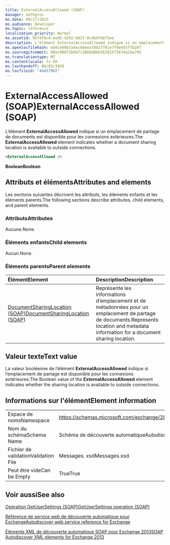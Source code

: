 ```yaml
---
title: ExternalAccessAllowed (SOAP)
manager: sethgros
ms.date: 09/17/2015
ms.audience: Developer
ms.topic: reference
localization_priority: Normal
ms.assetid: 967df8c0-ee95-4202-b037-0c4b9fbbf5ee
description: L’élément ExternalAccessAllowed indique si un emplacement de partage de documents est disponible pour les connexions extérieures.
ms.openlocfilehash: eb0ce0067a9ac9deea78b2778ce7f9e493ffb26f
ms.sourcegitcommit: 88ec988f2bb67c1866d06b361615f3674a24e795
ms.translationtype: MT
ms.contentlocale: fr-FR
ms.lasthandoff: 06/03/2020
ms.locfileid: "44457962"
---
```

# <a name="externalaccessallowed-soap"></a><span data-ttu-id="161e3-103">ExternalAccessAllowed (SOAP)</span><span class="sxs-lookup"><span data-stu-id="161e3-103">ExternalAccessAllowed (SOAP)</span></span>

<span data-ttu-id="161e3-104">L’élément **ExternalAccessAllowed** indique si un emplacement de partage de documents est disponible pour les connexions extérieures.</span><span class="sxs-lookup"><span data-stu-id="161e3-104">The **ExternalAccessAllowed** element indicates whether a document sharing location is available to outside connections.</span></span> 
  
```XML
<ExternalAccessAllowed /> 
```

 <span data-ttu-id="161e3-105">**Boolean**</span><span class="sxs-lookup"><span data-stu-id="161e3-105">**Boolean**</span></span>
## <a name="attributes-and-elements"></a><span data-ttu-id="161e3-106">Attributs et éléments</span><span class="sxs-lookup"><span data-stu-id="161e3-106">Attributes and elements</span></span>

<span data-ttu-id="161e3-107">Les sections suivantes décrivent les attributs, les éléments enfants et les éléments parents.</span><span class="sxs-lookup"><span data-stu-id="161e3-107">The following sections describe attributes, child elements, and parent elements.</span></span>
  
### <a name="attributes"></a><span data-ttu-id="161e3-108">Attributs</span><span class="sxs-lookup"><span data-stu-id="161e3-108">Attributes</span></span>

<span data-ttu-id="161e3-109">Aucune.</span><span class="sxs-lookup"><span data-stu-id="161e3-109">None.</span></span>
  
### <a name="child-elements"></a><span data-ttu-id="161e3-110">Éléments enfants</span><span class="sxs-lookup"><span data-stu-id="161e3-110">Child elements</span></span>

<span data-ttu-id="161e3-111">Aucun.</span><span class="sxs-lookup"><span data-stu-id="161e3-111">None.</span></span>
  
### <a name="parent-elements"></a><span data-ttu-id="161e3-112">Éléments parents</span><span class="sxs-lookup"><span data-stu-id="161e3-112">Parent elements</span></span>

|<span data-ttu-id="161e3-113">**Élément**</span><span class="sxs-lookup"><span data-stu-id="161e3-113">**Element**</span></span>|<span data-ttu-id="161e3-114">**Description**</span><span class="sxs-lookup"><span data-stu-id="161e3-114">**Description**</span></span>|
|:-----|:-----|
|[<span data-ttu-id="161e3-115">DocumentSharingLocation (SOAP)</span><span class="sxs-lookup"><span data-stu-id="161e3-115">DocumentSharingLocation (SOAP)</span></span>](documentsharinglocation-soap.md) <br/> |<span data-ttu-id="161e3-116">Représente les informations d’emplacement et de métadonnées pour un emplacement de partage de documents.</span><span class="sxs-lookup"><span data-stu-id="161e3-116">Represents location and metadata information for a document sharing location.</span></span>  <br/> |
   
## <a name="text-value"></a><span data-ttu-id="161e3-117">Valeur texte</span><span class="sxs-lookup"><span data-stu-id="161e3-117">Text value</span></span>

<span data-ttu-id="161e3-118">La valeur booléenne de l’élément **ExternalAccessAllowed** indique si l’emplacement de partage est disponible pour les connexions extérieures.</span><span class="sxs-lookup"><span data-stu-id="161e3-118">The Boolean value of the **ExternalAccessAllowed** element indicates whether the sharing location is available to outside connections.</span></span> 
  
## <a name="element-information"></a><span data-ttu-id="161e3-119">Informations sur l'élément</span><span class="sxs-lookup"><span data-stu-id="161e3-119">Element information</span></span>

|||
|:-----|:-----|
|<span data-ttu-id="161e3-120">Espace de noms</span><span class="sxs-lookup"><span data-stu-id="161e3-120">Namespace</span></span>  <br/> |https://schemas.microsoft.com/exchange/2010/Autodiscover  <br/> |
|<span data-ttu-id="161e3-121">Nom du schéma</span><span class="sxs-lookup"><span data-stu-id="161e3-121">Schema Name</span></span>  <br/> |<span data-ttu-id="161e3-122">Schéma de découverte automatique</span><span class="sxs-lookup"><span data-stu-id="161e3-122">Autodiscover schema</span></span>  <br/> |
|<span data-ttu-id="161e3-123">Fichier de validation</span><span class="sxs-lookup"><span data-stu-id="161e3-123">Validation File</span></span>  <br/> |<span data-ttu-id="161e3-124">Messages. xsd</span><span class="sxs-lookup"><span data-stu-id="161e3-124">Messages.xsd</span></span>  <br/> |
|<span data-ttu-id="161e3-125">Peut être vide</span><span class="sxs-lookup"><span data-stu-id="161e3-125">Can be Empty</span></span>  <br/> |<span data-ttu-id="161e3-126">True</span><span class="sxs-lookup"><span data-stu-id="161e3-126">True</span></span>  <br/> |
   
## <a name="see-also"></a><span data-ttu-id="161e3-127">Voir aussi</span><span class="sxs-lookup"><span data-stu-id="161e3-127">See also</span></span>



[<span data-ttu-id="161e3-128">Opération GetUserSettings (SOAP)</span><span class="sxs-lookup"><span data-stu-id="161e3-128">GetUserSettings operation (SOAP)</span></span>](getusersettings-operation-soap.md)


[<span data-ttu-id="161e3-129">Référence de service web de découverte automatique pour Exchange</span><span class="sxs-lookup"><span data-stu-id="161e3-129">Autodiscover web service reference for Exchange</span></span>](autodiscover-web-service-reference-for-exchange.md)
  
[<span data-ttu-id="161e3-130">Éléments XML de découverte automatique SOAP pour Exchange 2013</span><span class="sxs-lookup"><span data-stu-id="161e3-130">SOAP Autodiscover XML elements for Exchange 2013</span></span>](soap-autodiscover-xml-elements-for-exchange-2013.md)

